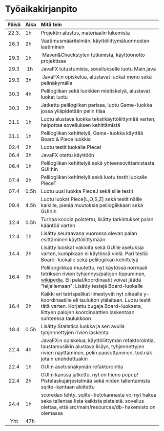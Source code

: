 # Työaikakirjanpito

| Päivä | Aika | Mitä tein |
| :----:|:-----| :---------|
| 22.3. | 1h   | Projektin alustus, materiaalin lukemista|
| 26.3  | 2h   | Vaatimusmääritelmän, käyttöliittymäluonnosten laatiminen|
| 29.3  | 1h   | Maven&Checkstylen tutkimista, käyttöönotto projektissa|
| 29.3  | 1h   | JavaFX tutustumista, sovellukselle luotu Main.java|
| 29.3  | 3h   | JavaFX:n opiskelua, alustavat luokat menu sekä pelinäkymälle|
| 30.3  | 4h   | Pelilogiikan sekä luokkien mietiskelyä, alustavat luokat luotu|
| 30.3  | 3h   | Jatkettu pelilogiikan parissa, luotu Game-luokka jossa ylläpidetään pelin tilaa|
| 31.1  | 1h   | Luotu alustava luokka tekstikäyttöliittymää varten, helpottaa sovelluksen kehittämistä|
| 31.1  | 1h   | Pelilogiikan kehittelyä, Game-luokka käyttää Board & Piece luokkia|
| 02.4  | 2h   | Luotu testit luokalle PieceI|
| 06.4  | 3h   | JavaFX otettu käyttöön|
| 06.4  | 1h   | Pelilogiikan kehittelyä sekä yhteensovittamistasta GUI:hin|
| 07.4  | 2h   | Pelilogiikan kehittelyä sekä luotu testit luokalle PieceT| 
| 07.4  | 0.5h | Luotu uusi luokka PieceJ sekä sille testit|
| 09.4  | 4.5h | Luotu luokat Piece[L,O,S,Z] sekä testit näille kaikille, pieniä muutoksia pelilogiikkaan sekä GUIhin|
| 12.4  | 0.5h | Turhaa koodia poistettu, lisätty tarkistukset palan kääntöä varten|
| 12.4  | 1h   | Lisätty seuraavana vuorossa olevan palan esittäminen käyttöliittymään|
| 14.4  | 2h   | Lisätty luokkat vakioita sekä GUIlle asetuksia varten, kumpikaan ei käytössä vielä. Pari testiä Board-luokalle sekä pelilogiikan kehittelyä|
| 16.4  | 3h   | Peliloogiikkaa muutettu, nyt käytössä normaali tetriksen rivien tyhjennys/palojen tippuminen, [wikipedia](https://en.wikipedia.org/wiki/Tetris). Eli palat/koordinaatit voivat jäädä "leijailemaan". Lisätty testejä Board-luokalle|
| 16.4  | 2h   | Kaikki eri tetrispalikat ilmestyvät nyt oikealle y-koordinaatille eli taulukon ylälaitaan. Luotu testit tätä varten. Korjattu bugeja Board-luokasta, liittyen palojen koordinaattien laskentaan suhteessa taulukkoon|
| 18.4  | 0.5h | Lisätty Statistics luokka ja sen avulla tyhjennettyjen rivien laskenta|
| 22.4  | 4h   | JavaFX:n opiskelua, käyttöliittymän refaktorointia, taustamusiikin alustava lisäys, tyhjennettyjen rivien näyttäminen, pelin pausettaminen, tod.näk jotain unohdettuakin|
| 22.4  | 1h   | GUI:n asetusnäkymän refaktorointia|
| 22.4  | 2h   | GUI:n kanssa jatkettu, nyt on hieno popup! Pistelaskujärjestelmää sekä niiden tallentamista sqlite-kantaan aloitettu|
| 24.4  | 1h   | scoredao tehty, sqlite-tietokannasta voi nyt hakea seka tallentaa lista kaikista pisteistä. sovellus olettaa, että src/main/resources/db-hakemisto on olemassa|
| Yht   | 47h  | |
